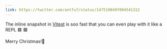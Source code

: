 ```yaml
---
link: https://twitter.com/antfu7/status/1475190497094541312
---
```


The inline snapshot in [<span i-logos-vitest /> Vitest](https://github.com/vitest-dev/vitest) is soo fast that you can even play with it like a REPL 🟥 🟩

Merry Christmas!🎄

